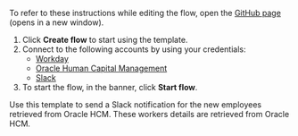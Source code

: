 To refer to these instructions while editing the flow, open the [GitHub page](https://github.com/ot4i/app-connect-templates/tree/main/resources/markdown/Create%20a%20candidate%20in%20Oracle%20HCM%20for%20each%20candidate%20who%20has%20a%20unique%20email%20address%20from%20Workday_instructions.md) (opens in a new window).

1. Click **Create flow** to start using the template.
2. Connect to the following accounts by using your credentials:
   - [Workday](https://www.ibm.com/docs/en/app-connect/containers_cd?topic=apps-workday)
   - [Oracle Human Capital Management](https://www.ibm.com/docs/en/app-connect/containers_cd?topic=apps-oracle-human-capital-management) 
   - [Slack](https://www.ibm.com/docs/en/app-connect/containers_cd?topic=apps-slack)
3. To start the flow, in the banner, click **Start flow**.

Use this template to send a Slack notification for the new employees retrieved from Oracle HCM. These workers details are retrieved from Oracle HCM.



